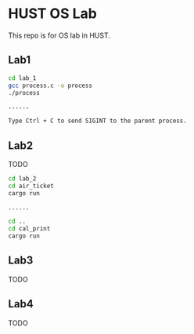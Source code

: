 # HUST OS Lab
This repo is for OS lab in HUST.  

## Lab1
```bash
cd lab_1
gcc process.c -o process
./process

......

Type Ctrl + C to send SIGINT to the parent process.
```

## Lab2
TODO  
```bash
cd lab_2
cd air_ticket
cargo run

......

cd ..
cd cal_print
cargo run
```

## Lab3
TODO  

## Lab4
TODO  

